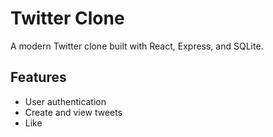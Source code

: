 # Twitter Clone

A modern Twitter clone built with React, Express, and SQLite.

## Features

- User authentication
- Create and view tweets
- Like
